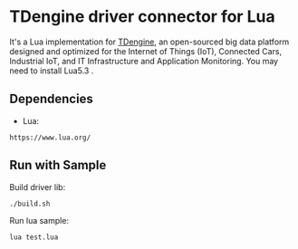 # TDengine driver connector for Lua

It's a Lua implementation for [TDengine](https://github.com/taosdata/TDengine), an open-sourced big data platform designed and optimized for the Internet of Things (IoT), Connected Cars, Industrial IoT, and IT Infrastructure and Application Monitoring. You may need to install Lua5.3 .

## Dependencies
- Lua: 
```
https://www.lua.org/
```

## Run with Sample

Build driver lib:
```
./build.sh
```
Run lua sample:
```
lua test.lua
```
